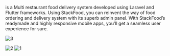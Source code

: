 is a Multi restaurant food delivery system developed using Laravel and Flutter frameworks. Using StackFood, you can reinvent the way of food ordering and delivery system with its superb admin panel. With StackFood’s readymade and highly responsive mobile apps, you’ll get a seamless user experience for sure.



![3](https://github.com/abdelhameed-elsayed/e-food-app/assets/105364430/a6d46cdc-2db6-4d55-990c-970ef03e4fdd)


![2](https://github.com/abdelhameed-elsayed/e-food-app/assets/105364430/9c7db3e5-0d58-4d2f-a2b4-0a83ced03e90)
![1](https://github.com/abdelhameed-elsayed/e-food-app/assets/105364430/9892448e-4c8a-4522-87f2-4d182aee7d9d)

